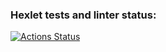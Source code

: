 ### Hexlet tests and linter status:
[![Actions Status](https://github.com/viktoriyadzhoruhova/python-project-50/actions/workflows/hexlet-check.yml/badge.svg)](https://github.com/viktoriyadzhoruhova/python-project-50/actions)